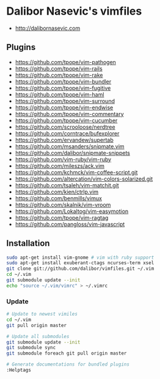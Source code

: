 # Dalibor Nasevic's vimfiles

* http://dalibornasevic.com

## Plugins

* https://github.com/tpope/vim-pathogen
* https://github.com/tpope/vim-rails
* https://github.com/tpope/vim-rake
* https://github.com/tpope/vim-bundler
* https://github.com/tpope/vim-fugitive
* https://github.com/tpope/vim-haml
* https://github.com/tpope/vim-surround
* https://github.com/tpope/vim-endwise
* https://github.com/tpope/vim-commentary
* https://github.com/tpope/vim-cucumber
* https://github.com/scrooloose/nerdtree
* https://github.com/corntrace/bufexplorer
* https://github.com/ervandew/supertab
* https://github.com/msanders/snipmate.vim
* https://github.com/dalibor/snipmate-snippets
* https://github.com/vim-ruby/vim-ruby
* https://github.com/mileszs/ack.vim
* https://github.com/kchmck/vim-coffee-script.git
* https://github.com/altercation/vim-colors-solarized.git
* https://github.com/tsaleh/vim-matchit.git
* https://github.com/kien/ctrlp.vim
* https://github.com/benmills/vimux
* https://github.com/skalnik/vim-vroom
* https://github.com/Lokaltog/vim-easymotion
* https://github.com/tpope/vim-ragtag
* https://github.com/pangloss/vim-javascript

## Installation

```sh
sudo apt-get install vim-gnome # vim with ruby support
sudo apt-get install exuberant-ctags ncurses-term xsel
git clone git://github.com/dalibor/vimfiles.git ~/.vim
cd ~/.vim
git submodule update --init
echo "source ~/.vim/vimrc" > ~/.vimrc
```

### Update

```sh
# Update to newest vimiles
cd ~/.vim
git pull origin master

# Update all submodules
git submodule update --init
git submodule sync
git submodule foreach git pull origin master

# Generate documentations for bundled plugins
:Helptags
```
